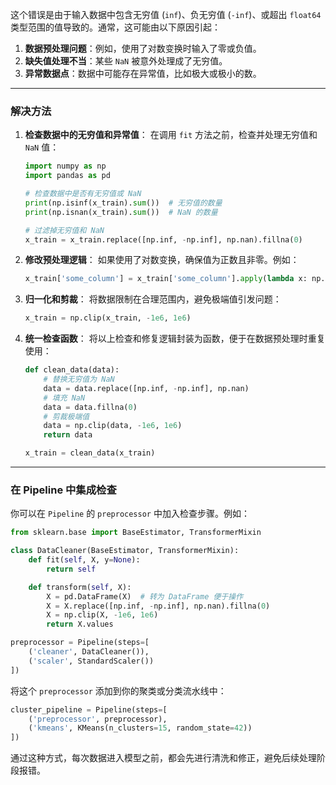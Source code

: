这个错误是由于输入数据中包含无穷值 (`inf`)、负无穷值 (`-inf`)、或超出 `float64` 类型范围的值导致的。通常，这可能由以下原因引起：

1. **数据预处理问题**：例如，使用了对数变换时输入了零或负值。
2. **缺失值处理不当**：某些 `NaN` 被意外处理成了无穷值。
3. **异常数据点**：数据中可能存在异常值，比如极大或极小的数。

------

### 解决方法

1. **检查数据中的无穷值和异常值**： 在调用 `fit` 方法之前，检查并处理无穷值和 `NaN` 值：

   ```python
   import numpy as np
   import pandas as pd
   
   # 检查数据中是否有无穷值或 NaN
   print(np.isinf(x_train).sum())  # 无穷值的数量
   print(np.isnan(x_train).sum())  # NaN 的数量
   
   # 过滤掉无穷值和 NaN
   x_train = x_train.replace([np.inf, -np.inf], np.nan).fillna(0)
   ```

2. **修改预处理逻辑**： 如果使用了对数变换，确保值为正数且非零。例如：

   ```python
   x_train['some_column'] = x_train['some_column'].apply(lambda x: np.log(x) if x > 0 else 0)
   ```

3. **归一化和剪裁**： 将数据限制在合理范围内，避免极端值引发问题：

   ```python
   x_train = np.clip(x_train, -1e6, 1e6)
   ```

4. **统一检查函数**： 将以上检查和修复逻辑封装为函数，便于在数据预处理时重复使用：

   ```python
   def clean_data(data):
       # 替换无穷值为 NaN
       data = data.replace([np.inf, -np.inf], np.nan)
       # 填充 NaN
       data = data.fillna(0)
       # 剪裁极端值
       data = np.clip(data, -1e6, 1e6)
       return data
   
   x_train = clean_data(x_train)
   ```

------

### 在 Pipeline 中集成检查

你可以在 `Pipeline` 的 `preprocessor` 中加入检查步骤。例如：

```python
from sklearn.base import BaseEstimator, TransformerMixin

class DataCleaner(BaseEstimator, TransformerMixin):
    def fit(self, X, y=None):
        return self

    def transform(self, X):
        X = pd.DataFrame(X)  # 转为 DataFrame 便于操作
        X = X.replace([np.inf, -np.inf], np.nan).fillna(0)
        X = np.clip(X, -1e6, 1e6)
        return X.values

preprocessor = Pipeline(steps=[
    ('cleaner', DataCleaner()),
    ('scaler', StandardScaler())
])
```

将这个 `preprocessor` 添加到你的聚类或分类流水线中：

```python
cluster_pipeline = Pipeline(steps=[
    ('preprocessor', preprocessor),
    ('kmeans', KMeans(n_clusters=15, random_state=42))
])
```

通过这种方式，每次数据进入模型之前，都会先进行清洗和修正，避免后续处理阶段报错。